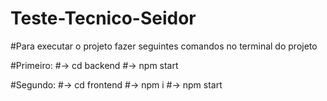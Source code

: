 # Teste-Tecnico-Seidor
#Para executar o projeto fazer seguintes comandos no terminal do projeto 

#Primeiro: 
#-> cd backend
#-> npm start 

#Segundo:
#-> cd frontend 
#-> npm i 
#-> npm start 
